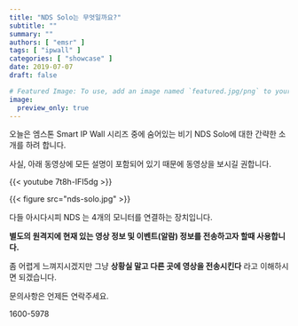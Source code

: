 ```yaml
---
title: "NDS Solo는 무엇일까요?"
subtitle: ""
summary: ""
authors: [ "emsr" ]
tags: [ "ipwall" ]
categories: [ "showcase" ]
date: 2019-07-07
draft: false

# Featured Image: To use, add an image named `featured.jpg/png` to your page's folder.
image:
  preview_only: true
---
```


오늘은 엠스톤 Smart IP Wall 시리즈 중에 숨어있는 비기 NDS Solo에 대한 간략한 소개를 하려 합니다.

사실, 아래 동영상에 모든 설명이 포함되어 있기 때문에 동영상을 보시길 권합니다.

{{< youtube 7t8h-IFI5dg >}}

{{< figure src="nds-solo.jpg" >}}

다들 아시다시피 NDS 는 4개의 모니터를 연결하는 장치입니다.

**별도의 원격지에 현재 있는 영상 정보 및 이벤트(알람) 정보를 전송하고자 할때 사용합니다.**

좀 어렵게 느껴지시겠지만 그냥 **상황실 말고 다른 곳에 영상을 전송시킨다** 라고 이해하시면 되겠습니다.

문의사항은 언제든 연락주세요.

1600-5978
